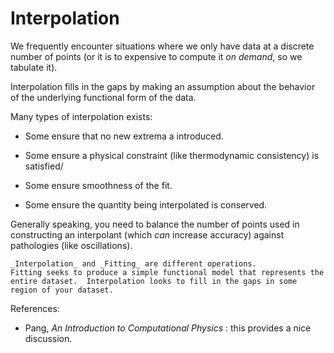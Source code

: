 Interpolation
=============

We frequently encounter situations where we only have data at a
discrete number of points (or it is to expensive to compute it _on
demand_, so we tabulate it).

Interpolation fills in the gaps by making an assumption about the
behavior of the underlying functional form of the data.

Many types of interpolation exists:

* Some ensure that no new extrema a introduced.

* Some ensure a physical constraint (like thermodynamic consistency) is satisfied/

* Some ensure smoothness of the fit.

* Some ensure the quantity being interpolated is conserved.

Generally speaking, you need to balance the number of points used in
constructing an interpolant (which _can_ increase accuracy) against
pathologies (like oscillations).

```{note}
_Interpolation_ and _Fitting_ are different operations.
Fitting seeks to produce a simple functional model that represents the
entire dataset.  Interpolation looks to fill in the gaps in some
region of your dataset.
```

References:

* Pang, _An Introduction to Computational Physics_ : this provides a
  nice discussion.

